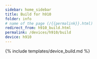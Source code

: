 ```yaml
---
sidebar: home_sidebar
title: Build for h910
folder: info
# name of the page (/{{permalink}}.html)
redirect_from: h910_build.html
permalink: /devices/h910/build
device: h910
---
```

{% include templates/device_build.md %}
